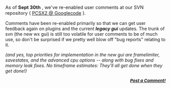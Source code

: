 <div class="single-article">

<div class="item-page clearfix">

<div style="text-align:center;">

</div>

<span style="font-size: 11pt;"> As of **Sept 30th** , we've re-enabled
user comments at our SVN repository ( [PCSX2 @
Googlecode](http://code.google.com/p/pcsx2/) ). </span>  
  
Comments have been re-enabled primarily so that we can get user feedback
again on plugins and the current ***legacy gui*** updates. The trunk of
svn (the new wx gui) is still too volatile for user comments to be of
much use, so don't be surprised if we pretty well blow off "bug reports"
relating to it.  
  
*(and yes, top priorities for implementation in the new gui are
framelimiter, savestates, and the advanced cpu options -- along with bug
fixes and memory leak fixes. No timeframe estimates: They'll all get
done when they get done!)*  
  

<div
style="font-style: italic; font-size: 10pt; font-weight: bold; text-align: right;">

[Post a Comment!](http://forums.pcsx2.net/thread-10644.html)

</div>

</div>

</div>
